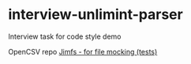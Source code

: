 # interview-unlimint-parser

Interview task for code style demo


OpenCSV repo
[Jimfs - for file mocking (tests)](https://github.com/google/jimfs)